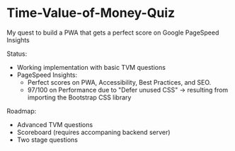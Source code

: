 # Time-Value-of-Money-Quiz
My quest to build a PWA that gets a perfect score on Google PageSpeed Insights 

Status:

* Working implementation with basic TVM questions
* PageSpeed Insights:
  * Perfect scores on PWA, Accessibility, Best Practices, and SEO.
  * 97/100 on Performance due to "Defer unused CSS" -> resulting from importing the Bootstrap CSS library

Roadmap: 

* Advanced TVM questions
* Scoreboard (requires accompaning backend server)
* Two stage questions
